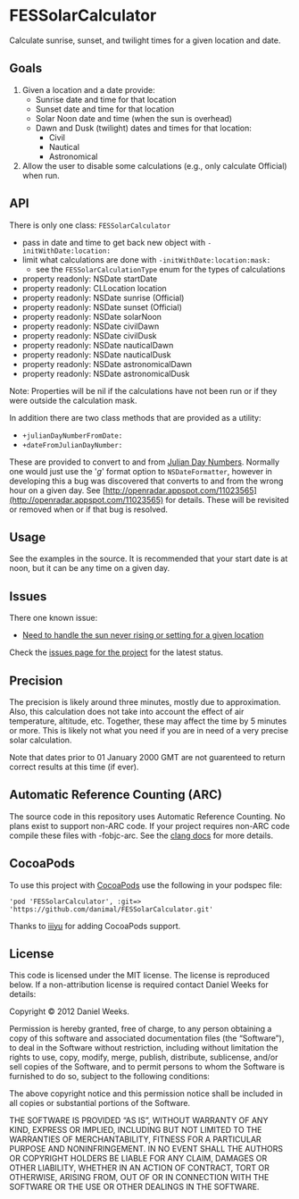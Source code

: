# FESSolarCalculator

Calculate sunrise, sunset, and twilight times for a given location and date.

## Goals

1. Given a location and a date provide:
    * Sunrise date and time for that location
    * Sunset date and time for that location
    * Solar Noon date and time (when the sun is overhead)
    * Dawn and Dusk (twilight) dates and times for that location:
        * Civil
        * Nautical
        * Astronomical
2. Allow the user to disable some calculations (e.g., only calculate Official) when run.

## API

There is only one class: `FESSolarCalculator`

* pass in date and time to get back new object with `-initWithDate:location:`
* limit what calculations are done with `-initWithDate:location:mask:`
    * see the `FESSolarCalculationType` enum for the types of calculations
* property readonly: NSDate startDate
* property readonly: CLLocation location
* property readonly: NSDate sunrise (Official)
* property readonly: NSDate sunset (Official)
* property readonly: NSDate solarNoon
* property readonly: NSDate civilDawn
* property readonly: NSDate civilDusk
* property readonly: NSDate nauticalDawn
* property readonly: NSDate nauticalDusk
* property readonly: NSDate astronomicalDawn
* property readonly: NSDate astronomicalDusk

Note: Properties will be nil if the calculations have not been run or if they were outside the calculation mask.

In addition there are two class methods that are provided as a utility:

* `+julianDayNumberFromDate:`
* `+dateFromJulianDayNumber:`

These are provided to convert to and from [Julian Day Numbers](http://en.wikipedia.org/wiki/Julian_day). Normally one would just use the '_g_' format option to `NSDateFormatter`, however in developing this a bug
was discovered that converts to and from the wrong hour on a given day. See [http://openradar.appspot.com/11023565](http://openradar.appspot.com/11023565)   for details. These will be revisited or removed when or if that bug is resolved.

## Usage

See the examples in the source. It is recommended that your start date is at noon, but it can be any time on a given day.

## Issues

There one known issue:

* [Need to handle the sun never rising or setting for a given location](https://github.com/danimal/FESSolarCalculator/issues/2)

Check the [issues page for the project](https://github.com/danimal/FESSolarCalculator/issues) for the latest status.

## Precision

The precision is likely around three minutes, mostly due to approximation. Also, this calculation does not take into account the effect of air temperature, altitude, etc. Together, these may affect the time by 5 minutes or more. This is likely not what you need if you are in need of a very precise solar calculation.

Note that dates prior to 01 January 2000 GMT are not guarenteed to return correct results at this time (if ever).

## Automatic Reference Counting (ARC)

The source code in this repository uses Automatic Reference Counting. No plans exist to support non-ARC code. If your project requires non-ARC code compile these files with -fobjc-arc. See the [clang docs](http://clang.llvm.org/docs/AutomaticReferenceCounting.html) for more details.

## CocoaPods

To use this project with [CocoaPods](http://cocoapods.org) use the following in your podspec file:

    'pod 'FESSolarCalculator', :git=> 'https://github.com/danimal/FESSolarCalculator.git'

Thanks to [iiiyu](https://github.com/iiiyu) for adding CocoaPods support.

## License

This code is licensed under the MIT license. The license is reproduced below.
If a non-attribution license is required contact Daniel Weeks for details:

Copyright © 2012 Daniel Weeks.

Permission is hereby granted, free of charge, to any person obtaining a copy
of this software and associated documentation files (the “Software”), to deal
in the Software without restriction, including without limitation the rights
to use, copy, modify, merge, publish, distribute, sublicense, and/or sell
copies of the Software, and to permit persons to whom the Software is
furnished to do so, subject to the following conditions:

The above copyright notice and this permission notice shall be included in
all copies or substantial portions of the Software.

THE SOFTWARE IS PROVIDED “AS IS”, WITHOUT WARRANTY OF ANY KIND, EXPRESS OR
IMPLIED, INCLUDING BUT NOT LIMITED TO THE WARRANTIES OF MERCHANTABILITY,
FITNESS FOR A PARTICULAR PURPOSE AND NONINFRINGEMENT. IN NO EVENT SHALL THE
AUTHORS OR COPYRIGHT HOLDERS BE LIABLE FOR ANY CLAIM, DAMAGES OR OTHER
LIABILITY, WHETHER IN AN ACTION OF CONTRACT, TORT OR OTHERWISE, ARISING FROM,
OUT OF OR IN CONNECTION WITH THE SOFTWARE OR THE USE OR OTHER DEALINGS IN
THE SOFTWARE.
